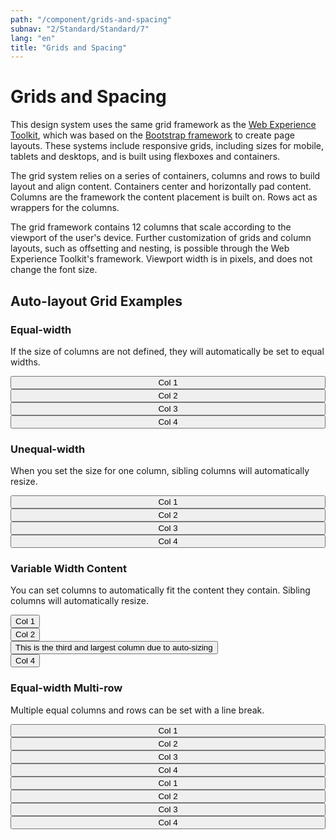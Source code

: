 ```yaml
---
path: "/component/grids-and-spacing"
subnav: "2/Standard/Standard/7"
lang: "en"
title: "Grids and Spacing"
---
```

<helmet>
<title> Grids and Spacing - Aurora Design System </title>
</helmet>

# Grids and Spacing

This design system uses the same grid framework as the [Web Experience Toolkit](http://wet-boew.github.io/wet-boew-styleguide/v4/design/grids-en.html), which was based on the [Bootstrap framework](https://getbootstrap.com/docs/4.0/layout/grid/#grid-options) to create page layouts. These systems include responsive grids, including sizes for mobile, tablets and desktops, and is built using flexboxes and containers.

The grid system relies on a series of containers, columns and rows to build layout and align content. Containers center and horizontally pad content. Columns are the framework the content placement is built on. Rows act as wrappers for the columns.  

The grid framework contains 12 columns that scale according to the viewport of the user's device. Further customization of grids and column layouts, such as offsetting and nesting, is possible through the Web Experience Toolkit's framework. Viewport width is in pixels, and  does not change the font size.

## Auto-layout Grid Examples

### Equal-width

If the size of columns are not defined, they will automatically be set to equal widths.

<container style="width: 100%; margin-bottom: 20px">
    <row>
        <mdcol className="mb-2"><button color="primary" style="width: 100%">Col 1</button></mdcol>
        <mdcol className="mb-2"><button color="primary" style="width: 100%">Col 2</button></mdcol>
        <mdcol className="mb-2"><button color="primary" style="width: 100%">Col 3</button></mdcol>
        <mdcol className="mb-2"><button color="primary" style="width: 100%">Col 4</button></mdcol>
    </row>
</container>

<codeblock react='
<Container style="width: 100%">
    <Row>
        <Col><Button color="primary" style="width: 100%">Col 1</Button></Col>
        <Col><Button color="primary" style="width: 100%">Col 2</Button></Col>
        <Col><Button color="primary" style="width: 100%">Col 3</Button></Col>
        <Col><Button color="primary" style="width: 100%">Col 4</Button></Col>
    </Row>
</Container> ' html='
    <div class="container">
        <div class="row">
            <div class="col-sm">
                <button type="button" class="btn btn-primary btn-block">Col 1</button>
            </div>
            <div class="col-sm">
                <button type="button" class="btn btn-primary btn-block">Col 2</button>
            </div>
            <div class="col-sm">
                <button type="button" class="btn btn-primary btn-block">Col 3</button>
            </div>
            <div class="col-sm">
                <button type="button" class="btn btn-primary btn-block">Col 3</button>
            </div>
        </div>
    </div>
'></codeblock>

### Unequal-width

When you set the size for one column, sibling columns will automatically resize.

<container style="width: 100%; margin-bottom: 20px">
    <row>
        <mdcol className="mb-2"><button color="primary" style="width: 100%">Col 1</button></mdcol>
        <mdcol xs="6" className="mb-2"><button outline="true" color="primary" style="width: 100%">Col 2</button></mdcol>
        <mdcol className="mb-2"><button color="primary" style="width: 100%">Col 3</button></mdcol>
        <mdcol className="mb-2"><button color="primary" style="width: 100%">Col 4</button></mdcol>
    </row>
</container>

<codeblock html='
    <div class="container">
        <div class="row">
            <div class="col-sm">
                <button type="button" class="btn btn-primary btn-block">Col 1</button>
            </div>
            <div class="col-6">
                <button type="button" class="btn btn-outline-primary btn-block">Col 2</button>
            </div>
            <div class="col-sm">
                <button type="button" class="btn btn-primary btn-block">Col 3</button>
            </div>
            <div class="col-sm">
                <button type="button" class="btn btn-primary btn-block">Col 3</button>
            </div>
        </div>
    </div>' react='
<Container style="width: 100%">
    <Row>
        <Col><Button color="primary" style="width: 100%">Col 1</Button></Col>
        <Col xs="6"><Button outline="true" color="primary" style="width: 100%">Col 2</Button></Col>
        <Col><Button color="primary" style="width: 100%">Col 3</Button></Col>
        <Col><Button color="primary" style="width: 100%">Col 4</Button></Col>
    </Row>
</Container> '></codeblock>

### Variable Width Content

You can set columns to automatically fit the content they contain. Sibling columns will automatically resize.

<div class="container">
    <div class="row">
        <div class="col-sm" className="mb-2">
            <button color="primary" class="btn-block">Col 1</button>
        </div>
        <div class="col-sm" className="mb-2">
            <button color="primary" class="btn-block">Col 2</button>
        </div>
        <div class="col-sm" className="mb-2">
            <button color="primary" class="btn-block">This is the third and largest column due to auto-sizing</button>
        </div>
        <div class="col-sm" className="mb-2">
            <button color="primary" class="btn-block">Col 4</button>
        </div>
    </div>
</div>

<codeblock html='
    <div class="container">
        <div class="row">
            <div class="col-sm">
                <button type="button" class="btn btn-primary btn-block">Col 1</button>
            </div>
            <div class="col-sm">
                <button type="button" class="btn btn-primary btn-block">Col 2</button>
            </div>
            <div class="col-sm">
                <button type="button" class="btn btn-primary btn-block">This is the third and largest column due to auto-sizing</button>
            </div>
            <div class="col-sm">
                <button type="button" class="btn btn-primary btn-block">Col 4</button>
            </div>
        </div>
    </div>' react='
<Container style="width: 100%">
    <Row>
        <Col><Button color="primary" style="width: 100%">Col 1</Button></Col>
        <Col xs="6"><Button outline="true" color="primary" style="width: 100%">Col 2</Button></Col>
        <Col><Button color="primary" style="width: 100%">Col 3</Button></Col>
        <Col><Button color="primary" style="width: 100%">Col 4</Button></Col>
    </Row>
</Container> '></codeblock>

### Equal-width Multi-row

Multiple equal columns and rows can be set with a line break.

<container style="width: 100%; margin-bottom: 20px">
    <row>
        <mdcol className="mb-2"><button color="primary" style="width: 100%">Col 1</button></mdcol>
        <mdcol className="mb-2"><button color="primary" style="width: 100%">Col 2</button></mdcol>
        <mdcol className="mb-2"><button color="primary" style="width: 100%">Col 3</button></mdcol>
        <mdcol className="mb-2"><button color="primary" style="width: 100%">Col 4</button></mdcol>
    </row>
    <row style="margin-top: 10px">
        <mdcol className="mb-2"><button color="primary" style="width: 100%">Col 1</button></mdcol>
        <mdcol className="mb-2"><button color="primary" style="width: 100%">Col 2</button></mdcol>
        <mdcol className="mb-2"><button color="primary" style="width: 100%">Col 3</button></mdcol>
        <mdcol className="mb-2"><button color="primary" style="width: 100%">Col 4</button></mdcol>
    </row>
</container>

<codeblock html='
    <div class="container">
        <div class="row">
            <div class="col-sm">
                <button type="button" class="btn btn-primary btn-block">Col 1</button>
            </div>
            <div class="col-sm">
                <button type="button" class="btn btn-primary btn-block">Col 2</button>
            </div>
            <div class="col-sm">
                <button type="button" class="btn btn-primary btn-block">Col 3</button>
            </div>
            <div class="col-sm">
                <button type="button" class="btn btn-primary btn-block">Col 4</button>
            </div>
        </div>
        <div class="row">
            <div class="col-sm">
                <button type="button" class="btn btn-primary btn-block">Col 1</button>
            </div>
            <div class="col-sm">
                <button type="button" class="btn btn-primary btn-block">Col 2</button>
            </div>
            <div class="col-sm">
                <button type="button" class="btn btn-primary btn-block">Col 3</button>
            </div>
            <div class="col-sm">
                <button type="button" class="btn btn-primary btn-block">Col 4</button>
            </div>
        </div>
    </div>
' react='
<Container style="width: 100%">
    <Row>
        <Col><Button color="primary" style="width: 100%">Col 1</Button></Col>
        <Col><Button color="primary" style="width: 100%">Col 2</Button></Col>
        <Col><Button color="primary" style="width: 100%">Col 3</Button></Col>
        <Col><Button color="primary" style="width: 100%">Col 4</Button></Col>
    </Row>
    <Row style="margin-top: 10px">
        <Col><Button color="primary" style="width: 100%">Col 1</Button></Col>
        <Col><Button color="primary" style="width: 100%">Col 2</Button></Col>
        <Col><Button color="primary" style="width: 100%">Col 3</Button></Col>
        <Col><Button color="primary" style="width: 100%">Col 4</Button></Col>
    </Row>
</Container> '></codeblock>
